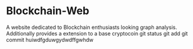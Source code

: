 # Blockchain-Web
A website dedicated to Blockchain enthusiasts looking graph analysis. Additionally provides a extension to a base cryptocoin
git status
git add
git commit 
huiwdfgduwgydwdffgwhdw
